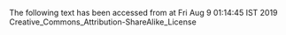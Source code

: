 The following text has been accessed from at Fri Aug 9 01:14:45 IST 2019
Creative_Commons_Attribution-ShareAlike_License
